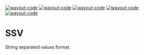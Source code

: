 [![wayout-code](https://img.shields.io/circleci/build/gh/wayout-code/any-ssv?style=plastic)](https://circleci.com/gh/wayout-code/any-ssv)
[![wayout-code](https://img.shields.io/github/issues-pr-raw/wayout-code/any-ssv?style=plastic)](https://github.com/wayout-code/any-ssv/pulls)
[![wayout-code](https://img.shields.io/github/contributors/wayout-code/any-ssv?style=plastic&color=blue)](https://github.com/wayout-code/any-ssv/graphs/contributors)
[![wayout-code](https://img.shields.io/github/forks/wayout-code/any-ssv?label=Fork&style=plastic)](https://github.com/wayout-code/any-ssv/network/members)
[![wayout-code](https://img.shields.io/github/license/wayout-code/any-ssv?style=plastic&color=blue)](https://github.com/wayout-code/any-ssv/blob/master/license.txt)


# SSV
String separated values format.
